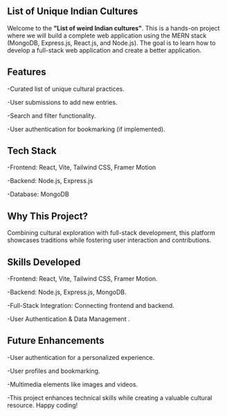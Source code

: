## List of Unique Indian Cultures



Welcome to the **"List of weird Indian cultures"**. This is a hands-on project where we will build a complete web application using the MERN stack (MongoDB, Express.js, React.js, and Node.js). The goal is to learn how to develop a full-stack web application and create a better application.

## Features

-Curated list of unique cultural practices.

-User submissions to add new entries.

-Search and filter functionality.

-User authentication for bookmarking (if implemented).

## Tech Stack

-Frontend: React, Vite, Tailwind CSS, Framer Motion

-Backend: Node.js, Express.js

-Database: MongoDB

## Why This Project?

Combining cultural exploration with full-stack development, this platform showcases traditions while fostering user interaction and contributions.

## Skills Developed

-Frontend: React, Vite, Tailwind CSS, Framer Motion.

-Backend: Node.js, Express.js, MongoDB.

-Full-Stack Integration: Connecting frontend and backend.

-User Authentication & Data Management .

## Future Enhancements

-User authentication for a personalized experience.

-User profiles and bookmarking.

-Multimedia elements like images and videos.

-This project enhances technical skills while creating a valuable cultural resource. Happy coding!